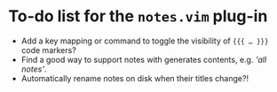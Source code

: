 # To-do list for the `notes.vim` plug-in

 * Add a key mapping or command to toggle the visibility of `{{{ … }}}` code markers?
 * Find a good way to support notes with generates contents, e.g. *'all notes'*.
 * Automatically rename notes on disk when their titles change?!
